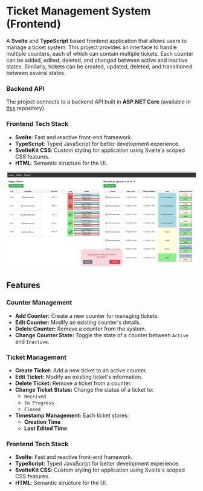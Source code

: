 # Ticket Management System (Frontend)

A **Svelte** and **TypeScript** based frontend application that allows users to manage a ticket system. This project provides an interface to handle multiple counters, each of which can contain multiple tickets. Each counter can be added, edited, deleted, and changed between active and inactive states. Similarly, tickets can be created, updated, deleted, and transitioned between several states.

### Backend API
The project connects to a backend API built in **ASP.NET Core** (available in [this](https://github.com/RaduCruceat/TicketApplication-BE) repository).

### Frontend Tech Stack
- **Svelte**: Fast and reactive front-end framework.
- **TypeScript**: Typed JavaScript for better development experience.
- **SvelteKit CSS**: Custom styling for application using Svelte's scoped CSS features.
- **HTML**: Semantic structure for the UI.

<img src="https://github.com/RaduCruceat/TicketApplication-FE/blob/main/Screenshots/Screen1.png" alt="Cars Page"  width="800">

## Features

### Counter Management
- **Add Counter:** Create a new counter for managing tickets.
- **Edit Counter:** Modify an existing counter's details.
- **Delete Counter:** Remove a counter from the system.
- **Change Counter State:** Toggle the state of a counter between `Active` and `Inactive`.

### Ticket Management
- **Create Ticket:** Add a new ticket to an active counter.
- **Edit Ticket:** Modify an existing ticket's information.
- **Delete Ticket:** Remove a ticket from a counter.
- **Change Ticket Status:** Change the status of a ticket to:
  - `Received`
  - `In Progress`
  - `Closed`
- **Timestamp Management:** Each ticket stores:
  - **Creation Time**
  - **Last Edited Time**

### Frontend Tech Stack
- **Svelte**: Fast and reactive front-end framework.
- **TypeScript**: Typed JavaScript for better development experience.
- **SvelteKit CSS**: Custom styling for application using Svelte's scoped CSS features.
- **HTML**: Semantic structure for the UI.

